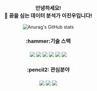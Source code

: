 



<h3 align ='center'> 안녕하세요!</br>
🌱 꿈을 심는 데이터 분석가 이진우입니다! </h3>

<div align="center">
 
![Anurag's GitHub stats](https://github-readme-stats.vercel.app/api?username=ev1025&show_icons=true&theme=vue)
 
</div>
<h3 align ='center'> :hammer:기술 스택</h3>
<h3 align='center'>  
 <img src="https://img.shields.io/badge/MySQL-4479A1?style=flat-square&logo=MySQL&logoColor=white"/></a> 
 <img src="https://img.shields.io/badge/Python-3766AB?style=flat-square&logo=Python&logoColor=white"/></a> 
 <img src="https://img.shields.io/badge/Git-F05032?style=flat-square&logo=Git&logoColor=white"/></a>
<img src="https://img.shields.io/badge/Github-181717?style=flat-square&logo=GitHub&logoColor=white"/></a>
<img src="https://img.shields.io/badge/Visual Studio Code-EDF8F9?style=flat-square&logo=Visual Studio Code&logoColor=007ACC"/></a>
<img src="https://img.shields.io/badge/Tableau-F4FFFC?style=flat-square&logo=Tableau&logoColor=18BFFF"/></a> 
 </h3>
<h3 align ='center'> :pencil2: 관심분야</h3>
<h3 align='center'>  
<img src="https://img.shields.io/badge/Google Analytics-E37400?style=flat-square&logo=Google Analytics&logoColor=white"/></a>
<img src="https://img.shields.io/badge/Apache Spark-E25A1C?style=flat-square&logo=Apache Spark&logoColor=white"/></a>
<img src="https://img.shields.io/badge/Amazon AWS-232F3E?style=flat-square&logo=Amazon AWS&logoColor=white"/></a>
</h3>


<!--
스킬배찌 만드는법
아이콘 : https://simpleicons.org/?q=MYS
<img src="https://img.shields.io/badge/쓰고자하는_텍스트-컬러코드?style=flat-square&logo=simpleicons에서_아이콘이름&logoColor=white"/></a>&nbsp

-->

<h3 align='center'> </h3>
<!--
**ev1025/ev1025** is a ✨ _special_ ✨ repository because its `README.md` (this file) appears on your GitHub profile.

Here are some ideas to get you started:

- 🔭 I’m currently working on ...
- 🌱 I’m currently learning ...
- 👯 I’m looking to collaborate on ...
- 🤔 I’m looking for help with ...
- 💬 Ask me about ...
- 📫 How to reach me: ...
- 😄 Pronouns: ...
- ⚡ Fun fact: ...
-->
